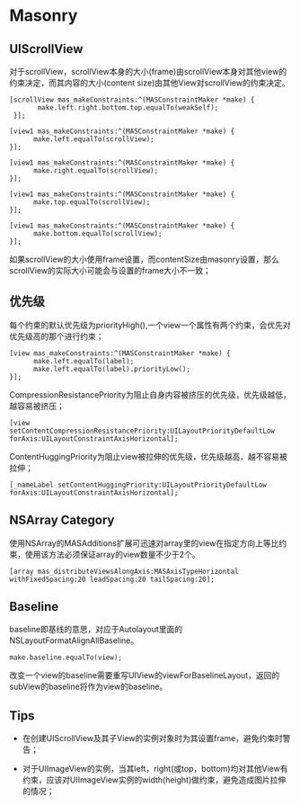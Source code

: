 # Masonry

## UIScrollView

对于scrollView，scrollView本身的大小(frame)由scrollView本身对其他view的约束决定，而其内容的大小(content size)由其他View对scrollView的约束决定。

```
[scrollView mas_makeConstraints:^(MASConstraintMaker *make) {
       make.left.right.bottom.top.equalTo(weakSelf);
 }];

[view1 mas_makeConstraints:^(MASConstraintMaker *make) {
      make.left.equalTo(scrollView);
}];

[view1 mas_makeConstraints:^(MASConstraintMaker *make) {
      make.right.equalTo(scrollView);
}];

[view1 mas_makeConstraints:^(MASConstraintMaker *make) {
      make.top.equalTo(scrollView);
}];

[view1 mas_makeConstraints:^(MASConstraintMaker *make) {
      make.bottom.equalTo(scrollView);
}];
```

如果scrollView的大小使用frame设置，而contentSize由masonry设置，那么scrollView的实际大小可能会与设置的frame大小不一致；

## 优先级

每个约束的默认优先级为priorityHigh(),一个view一个属性有两个约束，会优先对优先级高的那个进行约束；

```
[view mas_makeConstraints:^(MASConstraintMaker *make) {
      make.left.equalTo(label);
      make.left.equalTo(label).priorityLow();
}];
```

CompressionResistancePriority为阻止自身内容被挤压的优先级，优先级越低，越容易被挤压；

```
[view setContentCompressionResistancePriority:UILayoutPriorityDefaultLow forAxis:UILayoutConstraintAxisHorizontal];
```
ContentHuggingPriority为阻止view被拉伸的优先级，优先级越高，越不容易被拉伸；

```
[_nameLabel setContentHuggingPriority:UILayoutPriorityDefaultLow forAxis:UILayoutConstraintAxisHorizontal];
```

## NSArray Category

使用NSArray的MASAdditions扩展可迅速对array里的view在指定方向上等比约束，使用该方法必须保证array的view数量不少于2个。

```
[array mas_distributeViewsAlongAxis:MASAxisTypeHorizontal withFixedSpacing:20 leadSpacing:20 tailSpacing:20];
```

## Baseline

baseline即基线的意思，对应于Autolayout里面的NSLayoutFormatAlignAllBaseline。
```
make.baseline.equalTo(view);
```
改变一个view的baseline需要重写UIView的viewForBaselineLayout，返回的subView的baseline将作为view的baseline。

## Tips

* 在创建UIScrollView及其子View的实例对象时为其设置frame，避免约束时警告；

* 对于UIImageView的实例，当其left，right(或top，bottom)均对其他View有约束，应该对UIImageView实例的width(height)做约束，避免造成图片拉伸的情况；
